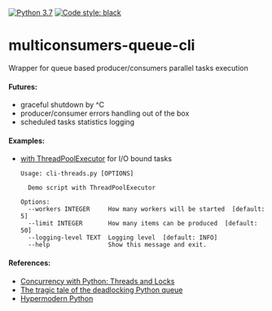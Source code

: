 <p>
<a href="https://www.python.org/downloads/release/python-370"><img alt="Python 3.7" src="https://img.shields.io/badge/python-3.7-blue.svg"></a>
<a href="https://github.com/ambv/black"><img alt="Code style: black" src="https://img.shields.io/badge/code%20style-black-000000.svg"></a>
</p>

# multiconsumers-queue-cli
Wrapper for queue based producer/consumers parallel tasks execution

#### Futures:
- graceful shutdown by ^C
- producer/consumer errors handling out of the box
- scheduled tasks statistics logging 

#### Examples:
- [with ThreadPoolExecutor](examples/cli-threads.py) for I/O bound tasks
    ```
    Usage: cli-threads.py [OPTIONS]
    
      Demo script with ThreadPoolExecutor
    
    Options:
      --workers INTEGER     How many workers will be started  [default: 5]
      --limit INTEGER       How many items can be produced  [default: 50]
      --logging-level TEXT  Logging level  [default: INFO]
      --help                Show this message and exit.
    ```

#### References:
- [Concurrency with Python: Threads and Locks](https://bytes.yingw787.com/posts/2019/01/12/concurrency_with_python_threads_and_locks/)
- [The tragic tale of the deadlocking Python queue](https://codewithoutrules.com/2017/08/16/concurrency-python/)
- [Hypermodern Python](https://cjolowicz.github.io/posts/hypermodern-python-01-setup/#setting-up-a-python-project-using-poetry)
